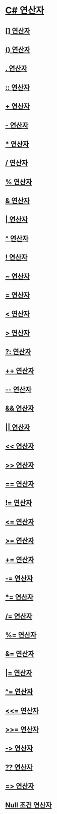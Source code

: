 # [C# 연산자](index.md)
## [[] 연산자](index-operator.md)
## [() 연산자](invocation-operator.md)
## [. 연산자](member-access-operator.md)
## [:: 연산자](namespace-alias-qualifer.md)
## [+ 연산자](addition-operator.md)
## [- 연산자](subtraction-operator.md)
## [* 연산자](multiplication-operator.md)
## [/ 연산자](division-operator.md)
## [% 연산자](modulus-operator.md)
## [& 연산자](and-operator.md)
## [| 연산자](or-operator.md)
## [^ 연산자](xor-operator.md)
## [! 연산자](logical-negation-operator.md)
## [~ 연산자](bitwise-complement-operator.md)
## [= 연산자](assignment-operator.md)
## [< 연산자](less-than-operator.md)
## [> 연산자](greater-than-operator.md)
## [?: 연산자](conditional-operator.md)
## [++ 연산자](increment-operator.md)
## [-- 연산자](decrement-operator.md)
## [&& 연산자](conditional-and-operator.md)
## [|| 연산자](conditional-or-operator.md)
## [<< 연산자](left-shift-operator.md)
## [>> 연산자](right-shift-operator.md)
## [== 연산자](equality-comparison-operator.md)
## [!= 연산자](not-equal-operator.md)
## [<= 연산자](less-than-equal-operator.md)
## [>= 연산자](greater-than-equal-operator.md)
## [+= 연산자](addition-assignment-operator.md)
## [-= 연산자](subtraction-assignment-operator.md)
## [*= 연산자](multiplication-assignment-operator.md)
## [/= 연산자](division-assignment-operator.md)
## [%= 연산자](modulus-assignment-operator.md)
## [&= 연산자](and-assignment-operator.md)
## [|= 연산자](or-assignment-operator.md)
## [^= 연산자](xor-assignment-operator.md)
## [<<= 연산자](left-shift-assignment-operator.md)
## [>>= 연산자](right-shift-assignment-operator.md)
## [-> 연산자](dereference-operator.md)
## [?? 연산자](null-conditional-operator.md)
## [=> 연산자](lambda-operator.md)
## [Null 조건 연산자](null-conditional-operators.md)
